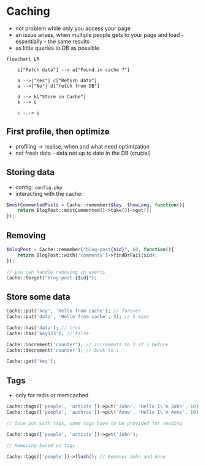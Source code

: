 # Caching

- not problem while only you access your page
- an issue arises, when multiple people gets to your page and load - essentially - the same results
- as little queries to DB as possible

```mermaid
flowchart LR

    i["Fetch data"] --> a{"Found in cache ?"}

    a -->|"Yes"| c["Return data"]
    a -->|"No"| d["fetch from DB"]

    d --> k["Store in Cache"]
    k --> c

    c -.-> i
```

## First profile, then optimize

- profiling -> realise, when and what need optimization
- not fresh data - data not up to date in the DB (crucial)

## Storing data

- config: `config.php`
- interacting with the cache:

```php
$mostCommentedPosts = Cache::remember($key, $howLong, function(){
    return BlogPost::mostCommented()->take(5)->get();
});
```

## Removing

```php
$blogPost = Cache::remember("blog-post{$id}", 60, function(){
    return BlogPost::with('comments')->findOrFail($id);
});

// you can handle removing in events
Cache::forget("blog-post-{$id}");
```


## Store some data
```php
Cache::put('key', 'Hello from cache'); // forever
Cache::put('data', 'Hello from cache', 5); // 5 mins

Cache::has('data'); // true
Cache::has('key123'); // false

Cache::increment('counter'); // increments to 2 if 1 before
Cache::decrement('counter'); // back to 1

Cache::get('key');
```

## Tags

- only for redis or memcached

```php
Cache::tags(['people', 'artists'])->put('John', 'Hello I\'m John', 10);
Cache::tags(['people', 'authros'])->put('Anne', 'Hello I\'m Anne', 10);

// Once put with tags, same tags have to be provided for reading

Cache::tags(['people', 'artists'])->get('John');

// Removing based on tags

Cache::tags(['people'])->flush(); // Removes John and Anne
```